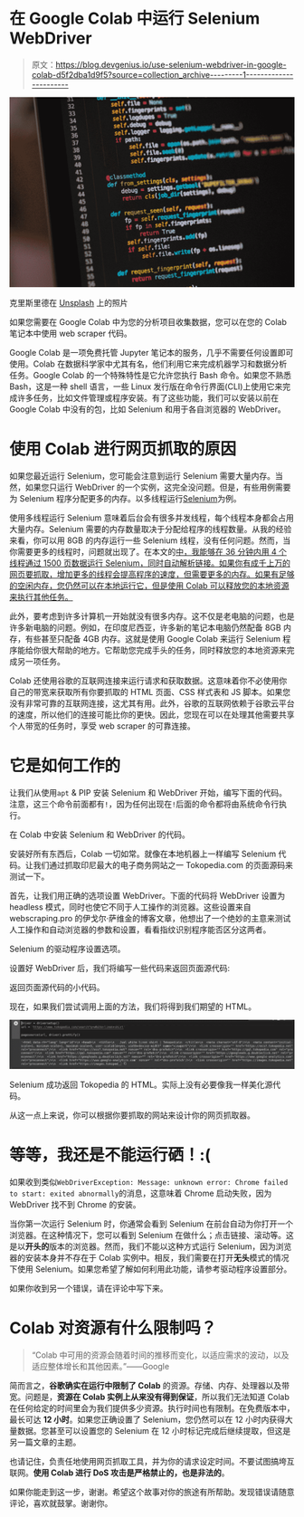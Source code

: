 # 在 Google Colab 中运行 Selenium WebDriver

> 原文：<https://blog.devgenius.io/use-selenium-webdriver-in-google-colab-d5f2dba1d9f5?source=collection_archive---------1----------------------->

![](img/e3e4c3dfb08ff66e84fe0a57a9f5c63f.png)

克里斯里德在 [Unsplash](https://unsplash.com?utm_source=medium&utm_medium=referral) 上的照片

如果您需要在 Google Colab 中为您的分析项目收集数据，您可以在您的 Colab 笔记本中使用 web scraper 代码。

Google Colab 是一项免费托管 Jupyter 笔记本的服务，几乎不需要任何设置即可使用。Colab 在数据科学家中尤其有名，他们利用它来完成机器学习和数据分析任务。Google Colab 的一个特殊特性是它允许您执行 Bash 命令。如果您不熟悉 Bash，这是一种 shell 语言，一些 Linux 发行版在命令行界面(CLI)上使用它来完成许多任务，比如文件管理或程序安装。有了这些功能，我们可以安装以前在 Google Colab 中没有的包，比如 Selenium 和用于各自浏览器的 WebDriver。

# 使用 Colab 进行网页抓取的原因

如果您最近运行 Selenium，您可能会注意到运行 Selenium 需要大量内存。当然，如果您只运行 WebDriver 的一个实例，这完全没问题。但是，有些用例需要为 Selenium 程序分配更多的内存。以多线程运行[Selenium](/dbcfb0635e83)为例。

使用多线程运行 Selenium 意味着后台会有很多并发线程，每个线程本身都会占用大量内存。Selenium 需要的内存数量取决于分配给程序的线程数量。从我的经验来看，你可以用 8GB 的内存运行一些 Selenium 线程，没有任何问题。然而，当你需要更多的线程时，问题就出现了。在本文的[中，我能够在 36 分钟内用 4 个线程通过 1500 页数据运行 Selenium，同时自动解析链接。如果你有成千上万的网页要抓取，增加更多的线程会提高程序的速度，但需要更多的内存。如果有足够的空闲内存，您仍然可以在本地运行它，但是使用 Colab 可以释放您的本地资源来执行其他任务。](/dbcfb0635e83)

此外，要考虑到许多计算机一开始就没有很多内存。这不仅是老电脑的问题，也是许多新电脑的问题。例如，在印度尼西亚，许多新的笔记本电脑仍然配备 8GB 内存，有些甚至只配备 4GB 内存。这就是使用 Google Colab 来运行 Selenium 程序能给你很大帮助的地方。它帮助您完成手头的任务，同时释放您的本地资源来完成另一项任务。

Colab 还使用谷歌的互联网连接来运行请求和获取数据。这意味着你不必使用你自己的带宽来获取所有你要抓取的 HTML 页面、CSS 样式表和 JS 脚本。如果您没有非常可靠的互联网连接，这尤其有用。此外，谷歌的互联网依赖于谷歌云平台的速度，所以他们的连接可能比你的更快。因此，您现在可以在处理其他需要共享个人带宽的任务时，享受 web scraper 的可靠连接。

# 它是如何工作的

让我们从使用`apt` & PIP 安装 Selenium 和 WebDriver 开始，编写下面的代码。注意，这三个命令前面都有`!`，因为任何出现在`!`后面的命令都将由系统命令行执行。

在 Colab 中安装 Selenium 和 WebDriver 的代码。

安装好所有东西后，Colab 一切如常。就像在本地机器上一样编写 Selenium 代码。让我们通过抓取印尼最大的电子商务网站之一 Tokopedia.com 的页面源码来测试一下。

首先，让我们用正确的选项设置 WebDriver。下面的代码将 WebDriver 设置为 headless 模式，同时也使它不同于人工操作的浏览器。这些设置来自 webscraping.pro 的伊戈尔·萨维金的博客文章，他想出了一个绝妙的主意来测试人工操作和自动浏览器的参数和设置，看看指纹识别程序能否区分这两者。

Selenium 的驱动程序设置选项。

设置好 WebDriver 后，我们将编写一些代码来返回页面源代码:

返回页面源代码的小代码。

现在，如果我们尝试调用上面的方法，我们将得到我们期望的 HTML。

![](img/c01487c151e4f993f26c91ed7c385157.png)

Selenium 成功返回 Tokopedia 的 HTML。实际上没有必要像我一样美化源代码。

从这一点上来说，你可以根据你要抓取的网站来设计你的网页抓取器。

# 等等，我还是不能运行硒！:(

如果收到类似`WebDriverException: Message: unknown error: Chrome failed to start: exited abnormally`的消息，这意味着 Chrome 启动失败，因为 WebDriver 找不到 Chrome 的安装。

当你第一次运行 Selenium 时，你通常会看到 Selenium 在前台自动为你打开一个浏览器。在这种情况下，您可以看到 Selenium 在做什么；点击链接、滚动等。这是以**开头的**版本的浏览器。然而，我们不能以这种方式运行 Selenium，因为浏览器的安装本身并不存在于 Colab 实例中。相反，我们需要在打开**无头**模式的情况下使用 Selenium。如果您希望了解如何利用此功能，请参考驱动程序设置部分。

如果你收到另一个错误，请在评论中写下来。

# Colab 对资源有什么限制吗？

> “Colab 中可用的资源会随着时间的推移而变化，以适应需求的波动，以及适应整体增长和其他因素。”——Google

简而言之，**谷歌确实在运行中限制了 Colab** 的资源。存储、内存、处理器以及带宽。问题是，**资源在 Colab 实例上从来没有得到保证**，所以我们无法知道 Colab 在任何给定的时间里会为我们提供多少资源。执行时间也有限制。在免费版本中，最长可达 **12 小时**。如果您正确设置了 Selenium，您仍然可以在 12 小时内获得大量数据。您甚至可以设置您的 Selenium 在 12 小时标记完成后继续提取，但这是另一篇文章的主题。

也请记住，负责任地使用网页抓取工具，并为你的请求设定时间。不要试图搞垮互联网。**使用 Colab 进行 DoS 攻击是严格禁止的，也是非法的**。

如果你能走到这一步，谢谢。希望这个故事对你的旅途有所帮助。发现错误请随意评论，喜欢就鼓掌。谢谢你。